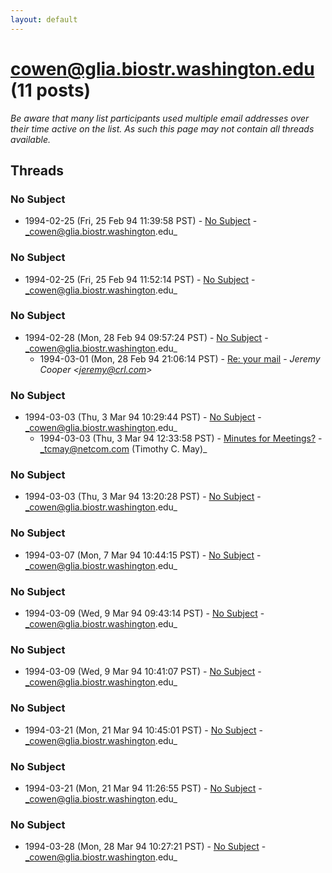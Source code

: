 ```yaml
---
layout: default
---
```


# cowen@glia.biostr.washington.edu (11 posts)

_Be aware that many list participants used multiple email addresses over their time active on the list. As such this page may not contain all threads available._

## Threads

### No Subject
+ 1994-02-25 (Fri, 25 Feb 94 11:39:58 PST) - [No Subject](/archive/1994/02/6856fea8c484feef6b8c4645b0f3459ab18a529924e5f4c08882a0471d610fcc) - _cowen@glia.biostr.washington.edu_

### No Subject
+ 1994-02-25 (Fri, 25 Feb 94 11:52:14 PST) - [No Subject](/archive/1994/02/029cf15e5029a2e4f473b95800adf33030d9f5403cef2a69b384124169964ef8) - _cowen@glia.biostr.washington.edu_

### No Subject
+ 1994-02-28 (Mon, 28 Feb 94 09:57:24 PST) - [No Subject](/archive/1994/02/85c4026e3e5c4462bb9f4e79fe9c9bd428c23543bd2bf7d359bf9979ad877964) - _cowen@glia.biostr.washington.edu_
  + 1994-03-01 (Mon, 28 Feb 94 21:06:14 PST) - [Re: your mail](/archive/1994/03/aabf668b19efec91bc9e073c5a0c7555d07e439b33ae9c81fc3f71381117d7a8) - _Jeremy Cooper \<jeremy@crl.com\>_

### No Subject
+ 1994-03-03 (Thu, 3 Mar 94 10:29:44 PST) - [No Subject](/archive/1994/03/8135c06f66e10e22a7f1fe057a8cf436ae9513848c0f7544c00a60475683f432) - _cowen@glia.biostr.washington.edu_
  + 1994-03-03 (Thu, 3 Mar 94 12:33:58 PST) - [Minutes for Meetings?](/archive/1994/03/3610a87eacaf6e232986a6231797227199247fdf0c3d859d19b3900516b3a8aa) - _tcmay@netcom.com (Timothy C. May)_

### No Subject
+ 1994-03-03 (Thu, 3 Mar 94 13:20:28 PST) - [No Subject](/archive/1994/03/ee7ee3aa5a0747b9028ee007e0a330041eeceb26b83815f1ebe0c3fd48d3c9c6) - _cowen@glia.biostr.washington.edu_

### No Subject
+ 1994-03-07 (Mon, 7 Mar 94 10:44:15 PST) - [No Subject](/archive/1994/03/ca45346e2fa2a424f4b5d22dd550e3bbea7cb7239fb23daa14cbe0978a60b86d) - _cowen@glia.biostr.washington.edu_

### No Subject
+ 1994-03-09 (Wed, 9 Mar 94 09:43:14 PST) - [No Subject](/archive/1994/03/dbf8cee00929844bdfa4a8c02f2059b40c22b850c11bb3d324528157df20cede) - _cowen@glia.biostr.washington.edu_

### No Subject
+ 1994-03-09 (Wed, 9 Mar 94 10:41:07 PST) - [No Subject](/archive/1994/03/2f98f8f3dd75a517889f121e280eb7d7b8dc9e569d2f0184c2909d7375eed30a) - _cowen@glia.biostr.washington.edu_

### No Subject
+ 1994-03-21 (Mon, 21 Mar 94 10:45:01 PST) - [No Subject](/archive/1994/03/8a0ea67de253a22b0bbaee939bff2039cb4ed27395962a488576466c183c9eac) - _cowen@glia.biostr.washington.edu_

### No Subject
+ 1994-03-21 (Mon, 21 Mar 94 11:26:55 PST) - [No Subject](/archive/1994/03/a7148ae3ea6253282b1a9e1dcf9c8837ae19c44695ccf13b953e45cc16ba2c86) - _cowen@glia.biostr.washington.edu_

### No Subject
+ 1994-03-28 (Mon, 28 Mar 94 10:27:21 PST) - [No Subject](/archive/1994/03/464d59661b756356aa481d89305a704b70ccd73d3ed054b30bd7755b660445ec) - _cowen@glia.biostr.washington.edu_

